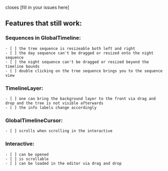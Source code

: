 closes [fill in your issues here]

## Features that still work:
### Sequences in GlobalTimeline:

	- [ ] the tree sequence is resizeable both left and right
	- [ ] the day sequence can't be dragged or resized onto the night sequence
	- [ ] the night sequence can't be dragged or resized beyond the timeline bounds
	- [ ] double clicking on the tree sequence brings you to the sequence view

### TimelineLayer:

	- [ ] one can bring the background layer to the front via drag and drop and the tree is not visible afterwards
	- [ ] the info labels change accordingly

### GlobalTimelineCursor:

	- [ ] scrolls when scrolling in the interactive

### Interactive:

	- [ ] can be opened
	- [ ] is scrollable
	- [ ] can be loaded in the editor via drag and drop
	
